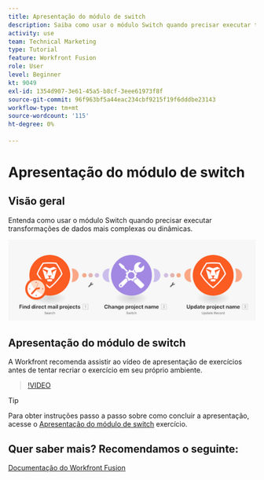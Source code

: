 ```yaml
---
title: Apresentação do módulo de switch
description: Saiba como usar o módulo Switch quando precisar executar transformações de dados mais complexas ou dinâmicas em [!DNL Adobe Workfront Fusion].
activity: use
team: Technical Marketing
type: Tutorial
feature: Workfront Fusion
role: User
level: Beginner
kt: 9049
exl-id: 1354d907-3e61-45a5-b8cf-3eee61973f8f
source-git-commit: 96f963bf5a44eac234cbf9215f19f6dddbe23143
workflow-type: tm+mt
source-wordcount: '115'
ht-degree: 0%

---
```


# Apresentação do módulo de switch

## Visão geral

Entenda como usar o módulo Switch quando precisar executar transformações de dados mais complexas ou dinâmicas.

![Uma imagem usando o módulo switch](assets/beyond-basic-modules-4.png)

## Apresentação do módulo de switch

A Workfront recomenda assistir ao vídeo de apresentação de exercícios antes de tentar recriar o exercício em seu próprio ambiente.

>[!VIDEO](https://video.tv.adobe.com/v/335290/?quality=12)

>[!TIP]
>
>Para obter instruções passo a passo sobre como concluir a apresentação, acesse o [Apresentação do módulo de switch](https://experienceleague.adobe.com/docs/workfront-learn/tutorials-workfront/fusion/exercises/switch-module.html?lang=en) exercício.


## Quer saber mais? Recomendamos o seguinte:

[Documentação do Workfront Fusion](https://experienceleague.adobe.com/docs/workfront/using/adobe-workfront-fusion/workfront-fusion-2.html?lang=en)
